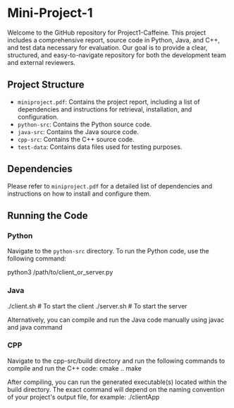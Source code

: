 # Mini-Project-1

Welcome to the GitHub repository for Project1-Caffeine. This project includes a comprehensive report, source code in Python, Java, and C++, and test data necessary for evaluation. Our goal is to provide a clear, structured, and easy-to-navigate repository for both the development team and external reviewers.

## Project Structure

- `miniproject.pdf`: Contains the project report, including a list of dependencies and instructions for retrieval, installation, and configuration.
- `python-src`: Contains the Python source code.
- `java-src`: Contains the Java source code.
- `cpp-src`: Contains the C++ source code.
- `test-data`: Contains data files used for testing purposes.

## Dependencies

Please refer to `miniproject.pdf` for a detailed list of dependencies and instructions on how to install and configure them.

## Running the Code

### Python

Navigate to the `python-src` directory. To run the Python code, use the following command:


python3 /path/to/client_or_server.py

### Java

./client.sh  # To start the client
./server.sh  # To start the server

Alternatively, you can compile and run the Java code manually using javac and java command

### CPP

Navigate to the cpp-src/build directory and run the following commands to compile and run the C++ code:
cmake ..
make

After compiling, you can run the generated executable(s) located within the build directory. The exact command will depend on the naming convention of your project's output file, for example:
./clientApp


